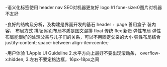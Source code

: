 -语义化标签使用
header  nav SEO对机器更友好
logo h1 fone-size:0图片对机器不友好

-良好的结构及分析，及构建是界面开发的基石
header + page 
善用盒子 装内容，
布局方式 
排版  网页布局本质是图文混排
float 传统
flex 新贵  弹性布局
弹性布局能很好的处理父亲与儿子们的关系，可以不用固定父亲的大小
弹性布局结合justify-content; space-between
align-item:center;

-用户体验
1.Apple UI Guideline
2.水平方向上最好不要出现滚动条，
overflow-x:hidden;
3.左右不要定格边框，16px-18px之间